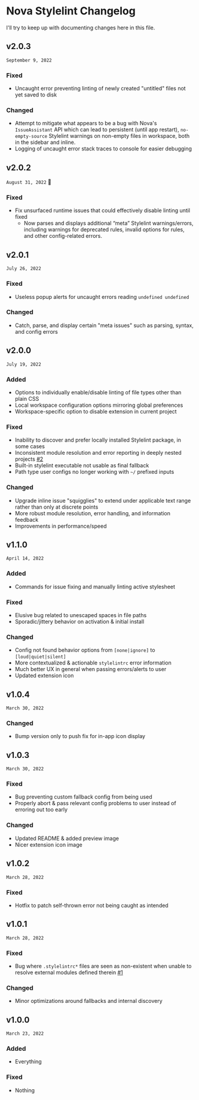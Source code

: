 # Nova Stylelint Changelog
I'll try to keep up with documenting changes here in this file.

## v2.0.3
`September 9, 2022`

### Fixed
- Uncaught error preventing linting of newly created "untitled" files not yet saved to disk

### Changed
- Attempt to mitigate what appears to be a bug with Nova's `IssueAssistant` API which can lead to  persistent (until app restart), `no-empty-source` Stylelint warnings on non-empty files in workspace, both in the sidebar and inline.
- Logging of uncaught error stack traces to console for easier debugging

## v2.0.2
`August 31, 2022` 🥳

### Fixed
- Fix unsurfaced runtime issues that could effectively disable linting until fixed
    - Now parses and displays additional “meta” Stylelint warnings/errors, including warnings for deprecated rules, invalid options for rules, and other config-related errors.

## v2.0.1
`July 26, 2022`

### Fixed
- Useless popup alerts for uncaught errors reading `undefined undefined`

### Changed
- Catch, parse, and display certain "meta issues" such as parsing, syntax, and config errors

## v2.0.0
`July 19, 2022`

### Added
- Options to individually enable/disable linting of file types other than plain CSS
- Local workspace configuration options mirroring global preferences
- Workspace-specific option to disable extension in current project

### Fixed
- Inability to discover and prefer locally installed Stylelint package, in some cases
- Inconsistent module resolution and error reporting in deeply nested projects [#2](https://github.com/nlydv/nova-stylelint/issues/2)
- Built-in stylelint executable not usable as final fallback
- Path type user configs no longer working with `~/` prefixed inputs

### Changed
- Upgrade inline issue "squigglies" to extend under applicable text range rather than only at discrete points
- More robust module resolution, error handling, and information feedback
- Improvements in performance/speed

## v1.1.0
`April 14, 2022`

### Added
- Commands for issue fixing and manually linting active stylesheet

### Fixed
- Elusive bug related to unescaped spaces in file paths
- Sporadic/jittery behavior on activation & initial install

### Changed
- Config not found behavior options from `[none|ignore]` to `[loud|quiet|silent]`
- More contextualized & actionable `stylelintrc` error information
- Much better UX in general when passing errors/alerts to user
- Updated extension icon

## v1.0.4
`March 30, 2022`

### Changed
- Bump version only to push fix for in-app icon display

## v1.0.3
`March 30, 2022`

### Fixed
- Bug preventing custom fallback config from being used
- Properly abort & pass relevant config problems to user instead of erroring out too early

### Changed
- Updated README & added preview image
- Nicer extension icon image

## v1.0.2
`March 28, 2022`

### Fixed
- Hotfix to patch self-thrown error not being caught as intended

## v1.0.1
`March 28, 2022`

### Fixed
- Bug where `.stylelintrc*` files are seen as non-existent when unable to resolve external modules defined therein [#1](https://github.com/nlydv/nova-stylelint/issues/1)

### Changed
- Minor optimizations around fallbacks and internal discovery

## v1.0.0
`March 23, 2022`

### Added
- Everything

### Fixed
- Nothing
